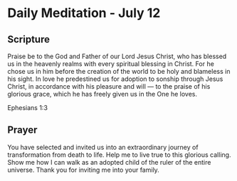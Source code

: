# Daily Meditation - July 12

## Scripture

Praise be to the God and Father of our Lord Jesus Christ, who has blessed us in the heavenly realms
with every spiritual blessing in Christ. For he chose us in him before the creation of the world to
be holy and blameless in his sight. In love he predestined us for adoption to sonship through Jesus
Christ, in accordance with his pleasure and will —  to the praise of his glorious grace, which he
has freely given us in the One he loves. 

Ephesians 1:3


## Prayer

You have selected and invited us into an extraordinary journey of transformation from death to life.
Help me to live true to this glorious calling.  Show me how I can walk as an adopted child of 
the ruler of the entire universe.  Thank you for inviting me into your family.

